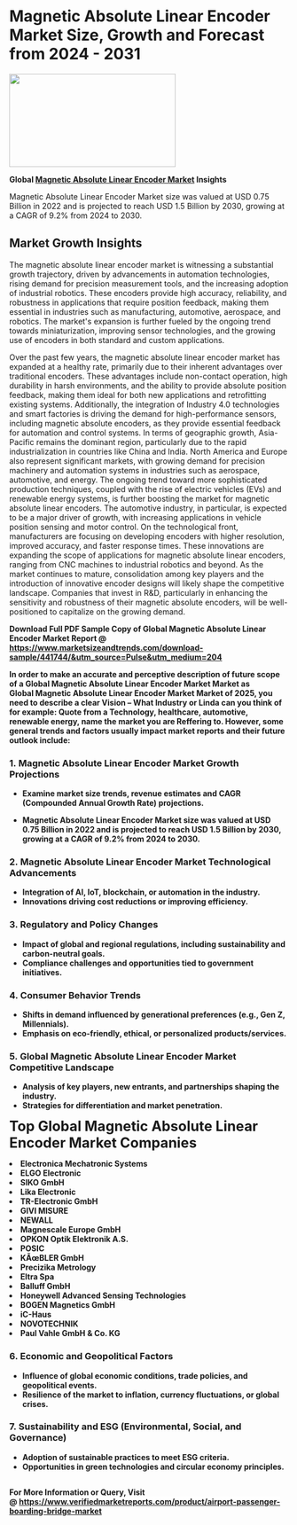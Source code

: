 <H1>Magnetic Absolute Linear Encoder Market Size, Growth and Forecast from 2024 - 2031</H1><img class="aligncenter size-medium wp-image-584254" src="https://thirdeyenews.in/wp-content/uploads/2024/09/Global-Market-Research-300x168.jpeg" alt="" width="300" height="168" /><p><strong>Global&nbsp;<a href="https://www.marketsizeandtrends.com/download-sample/441744/&amp;utm_source=Pulse&amp;utm_medium=204">Magnetic Absolute Linear Encoder Market</a> Insights</strong></p><p>Magnetic Absolute Linear Encoder Market size was valued at USD 0.75 Billion in 2022 and is projected to reach USD 1.5 Billion by 2030, growing at a CAGR of 9.2% from 2024 to 2030.</p><p><h2>Market Growth Insights</h2> <p>The magnetic absolute linear encoder market is witnessing a substantial growth trajectory, driven by advancements in automation technologies, rising demand for precision measurement tools, and the increasing adoption of industrial robotics. These encoders provide high accuracy, reliability, and robustness in applications that require position feedback, making them essential in industries such as manufacturing, automotive, aerospace, and robotics. The market's expansion is further fueled by the ongoing trend towards miniaturization, improving sensor technologies, and the growing use of encoders in both standard and custom applications.</p> <p><strong></strong></p> <p>Over the past few years, the magnetic absolute linear encoder market has expanded at a healthy rate, primarily due to their inherent advantages over traditional encoders. These advantages include non-contact operation, high durability in harsh environments, and the ability to provide absolute position feedback, making them ideal for both new applications and retrofitting existing systems. Additionally, the integration of Industry 4.0 technologies and smart factories is driving the demand for high-performance sensors, including magnetic absolute encoders, as they provide essential feedback for automation and control systems. In terms of geographic growth, Asia-Pacific remains the dominant region, particularly due to the rapid industrialization in countries like China and India. North America and Europe also represent significant markets, with growing demand for precision machinery and automation systems in industries such as aerospace, automotive, and energy. The ongoing trend toward more sophisticated production techniques, coupled with the rise of electric vehicles (EVs) and renewable energy systems, is further boosting the market for magnetic absolute linear encoders. The automotive industry, in particular, is expected to be a major driver of growth, with increasing applications in vehicle position sensing and motor control. On the technological front, manufacturers are focusing on developing encoders with higher resolution, improved accuracy, and faster response times. These innovations are expanding the scope of applications for magnetic absolute linear encoders, ranging from CNC machines to industrial robotics and beyond. As the market continues to mature, consolidation among key players and the introduction of innovative encoder designs will likely shape the competitive landscape. Companies that invest in R&D, particularly in enhancing the sensitivity and robustness of their magnetic absolute encoders, will be well-positioned to capitalize on the growing demand.</p> <p><strong></p><p><span class=""><strong>Download Full PDF Sample Copy of Global Magnetic Absolute Linear Encoder Market Report</strong> @ <a href="https://www.marketsizeandtrends.com/download-sample/441744/&amp;utm_source=Pulse&amp;utm_medium=204" target="_blank">https://www.marketsizeandtrends.com/download-sample/441744/&amp;utm_source=Pulse&amp;utm_medium=204</a></span></p><p>In order to make an accurate and perceptive description of future scope of a Global&nbsp;Magnetic Absolute Linear Encoder Market Market as Global&nbsp;Magnetic Absolute Linear Encoder Market Market of 2025, you need to describe a clear Vision &ndash; What Industry or Linda can you think of for example: Quote from a Technology, healthcare, automotive, renewable energy, name the market you are Reffering to. However, some general trends and factors usually impact market reports and their future outlook include:</p><h3>1.&nbsp;<strong>Magnetic Absolute Linear Encoder Market Growth Projections</strong></h3><ul><li>Examine market size trends, revenue estimates and CAGR (Compounded Annual Growth Rate) projections.</li><li><p>Magnetic Absolute Linear Encoder Market size was valued at USD 0.75 Billion in 2022 and is projected to reach USD 1.5 Billion by 2030, growing at a CAGR of 9.2% from 2024 to 2030.</p></li></ul><h3>2.&nbsp;<strong>Magnetic Absolute Linear Encoder Market Technological Advancements</strong></h3><ul><li>Integration of AI, IoT, blockchain, or automation in the industry.</li><li>Innovations driving cost reductions or improving efficiency.</li></ul><h3>3.&nbsp;<strong>Regulatory and Policy Changes</strong></h3><ul><li>Impact of global and regional regulations, including sustainability and carbon-neutral goals.</li><li>Compliance challenges and opportunities tied to government initiatives.</li></ul><h3>4.&nbsp;<strong>Consumer Behavior Trends</strong></h3><ul><li>Shifts in demand influenced by generational preferences (e.g., Gen Z, Millennials).</li><li>Emphasis on eco-friendly, ethical, or personalized products/services.</li></ul><h3>5.&nbsp;<strong>Global Magnetic Absolute Linear Encoder Market Competitive Landscape</strong></h3><ul><li>Analysis of key players, new entrants, and partnerships shaping the industry.</li><li>Strategies for differentiation and market penetration.</li></ul><p data-pm-slice="1 1 []"><span style="color: inherit; font-family: inherit; font-size: 25px;">Top Global Magnetic Absolute Linear Encoder Market Companies</span></p><div class="" data-test-id=""><p><li>Electronica Mechatronic Systems</li><li> ELGO Electronic</li><li> SIKO GmbH</li><li> Lika Electronic</li><li> TR-Electronic GmbH</li><li> GIVI MISURE</li><li> NEWALL</li><li> Magnescale Europe GmbH</li><li> OPKON Optik Elektronik A.S.</li><li> POSIC</li><li> KÃœBLER GmbH</li><li> Precizika Metrology</li><li> Eltra Spa</li><li> Balluff GmbH</li><li> Honeywell Advanced Sensing Technologies</li><li> BOGEN Magnetics GmbH</li><li> iC-Haus</li><li> NOVOTECHNIK</li><li> Paul Vahle GmbH & Co. KG</li></p></div><h3>6.&nbsp;<strong>Economic and Geopolitical Factors</strong></h3><ul><li>Influence of global economic conditions, trade policies, and geopolitical events.</li><li>Resilience of the market to inflation, currency fluctuations, or global crises.</li></ul><h3>7.&nbsp;<strong>Sustainability and ESG (Environmental, Social, and Governance)</strong></h3><ul><li>Adoption of sustainable practices to meet ESG criteria.</li><li>Opportunities in green technologies and circular economy principles.</li></ul><h2><strong style="font-size: 14px;">For More Information or Query, Visit @&nbsp;</strong><a style="background-color: #ffffff; font-size: 14px;" href="https://www.marketsizeandtrends.com/report/magnetic-absolute-linear-encoder-market/" target="_blank">https://www.verifiedmarketreports.com/product/airport-passenger-boarding-bridge-market</a></h2>
